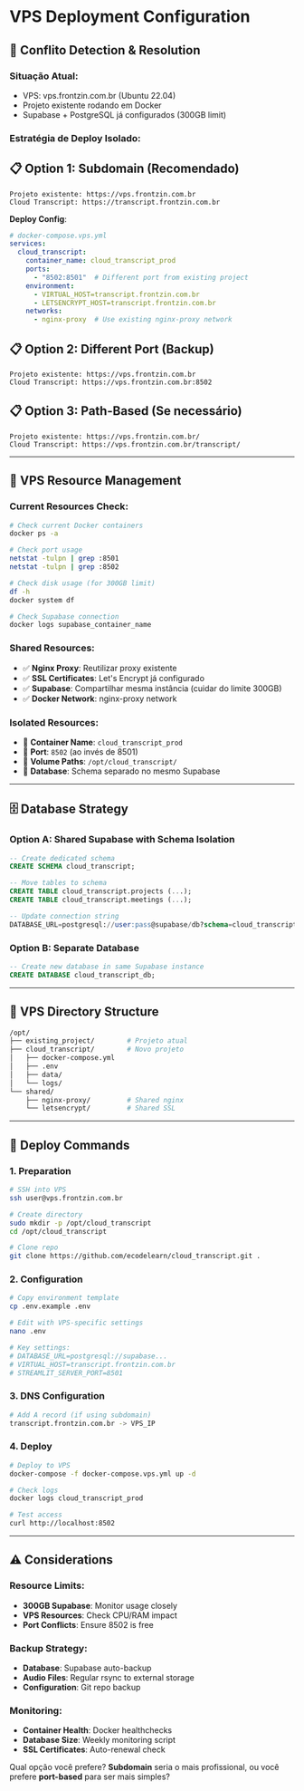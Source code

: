 # VPS Deployment Configuration

## 🚨 Conflito Detection & Resolution

### **Situação Atual**:
- VPS: vps.frontzin.com.br (Ubuntu 22.04)
- Projeto existente rodando em Docker
- Supabase + PostgreSQL já configurados (300GB limit)

### **Estratégia de Deploy Isolado**:

## 📋 Option 1: Subdomain (Recomendado)
```
Projeto existente: https://vps.frontzin.com.br
Cloud Transcript: https://transcript.frontzin.com.br
```

**Deploy Config**:
```yaml
# docker-compose.vps.yml
services:
  cloud_transcript:
    container_name: cloud_transcript_prod
    ports:
      - "8502:8501"  # Different port from existing project
    environment:
      - VIRTUAL_HOST=transcript.frontzin.com.br
      - LETSENCRYPT_HOST=transcript.frontzin.com.br
    networks:
      - nginx-proxy  # Use existing nginx-proxy network
```

## 📋 Option 2: Different Port (Backup)
```
Projeto existente: https://vps.frontzin.com.br
Cloud Transcript: https://vps.frontzin.com.br:8502
```

## 📋 Option 3: Path-Based (Se necessário)
```
Projeto existente: https://vps.frontzin.com.br/
Cloud Transcript: https://vps.frontzin.com.br/transcript/
```

---

## 🔧 VPS Resource Management

### **Current Resources Check**:
```bash
# Check current Docker containers
docker ps -a

# Check port usage
netstat -tulpn | grep :8501
netstat -tulpn | grep :8502

# Check disk usage (for 300GB limit)
df -h
docker system df

# Check Supabase connection
docker logs supabase_container_name
```

### **Shared Resources**:
- ✅ **Nginx Proxy**: Reutilizar proxy existente
- ✅ **SSL Certificates**: Let's Encrypt já configurado
- ✅ **Supabase**: Compartilhar mesma instância (cuidar do limite 300GB)
- ✅ **Docker Network**: nginx-proxy network

### **Isolated Resources**:
- 🔧 **Container Name**: `cloud_transcript_prod`
- 🔧 **Port**: `8502` (ao invés de 8501)
- 🔧 **Volume Paths**: `/opt/cloud_transcript/`
- 🔧 **Database**: Schema separado no mesmo Supabase

---

## 🗄️ Database Strategy

### **Option A: Shared Supabase with Schema Isolation**
```sql
-- Create dedicated schema
CREATE SCHEMA cloud_transcript;

-- Move tables to schema  
CREATE TABLE cloud_transcript.projects (...);
CREATE TABLE cloud_transcript.meetings (...);

-- Update connection string
DATABASE_URL=postgresql://user:pass@supabase/db?schema=cloud_transcript
```

### **Option B: Separate Database**
```sql
-- Create new database in same Supabase instance
CREATE DATABASE cloud_transcript_db;
```

---

## 📂 VPS Directory Structure

```bash
/opt/
├── existing_project/        # Projeto atual
├── cloud_transcript/        # Novo projeto
│   ├── docker-compose.yml
│   ├── .env
│   ├── data/
│   └── logs/
└── shared/
    ├── nginx-proxy/         # Shared nginx
    └── letsencrypt/         # Shared SSL
```

---

## 🚀 Deploy Commands

### **1. Preparation**
```bash
# SSH into VPS
ssh user@vps.frontzin.com.br

# Create directory
sudo mkdir -p /opt/cloud_transcript
cd /opt/cloud_transcript

# Clone repo
git clone https://github.com/ecodelearn/cloud_transcript.git .
```

### **2. Configuration**
```bash
# Copy environment template
cp .env.example .env

# Edit with VPS-specific settings
nano .env

# Key settings:
# DATABASE_URL=postgresql://supabase...
# VIRTUAL_HOST=transcript.frontzin.com.br  
# STREAMLIT_SERVER_PORT=8501
```

### **3. DNS Configuration** 
```bash
# Add A record (if using subdomain)
transcript.frontzin.com.br -> VPS_IP
```

### **4. Deploy**
```bash
# Deploy to VPS
docker-compose -f docker-compose.vps.yml up -d

# Check logs
docker logs cloud_transcript_prod

# Test access
curl http://localhost:8502
```

---

## ⚠️ Considerations

### **Resource Limits**:
- **300GB Supabase**: Monitor usage closely
- **VPS Resources**: Check CPU/RAM impact
- **Port Conflicts**: Ensure 8502 is free

### **Backup Strategy**:
- **Database**: Supabase auto-backup
- **Audio Files**: Regular rsync to external storage
- **Configuration**: Git repo backup

### **Monitoring**:
- **Container Health**: Docker healthchecks
- **Database Size**: Weekly monitoring script
- **SSL Certificates**: Auto-renewal check

Qual opção você prefere? **Subdomain** seria o mais profissional, ou você prefere **port-based** para ser mais simples?